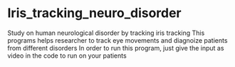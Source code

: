 # Iris_tracking_neuro_disorder
Study on human neurological disorder by tracking iris tracking
This programs helps researcher to track eye movements and diagnoize patients from different disorders
In order to run this program, just give the input as video in the code to run on your patients
